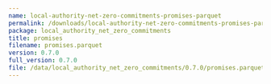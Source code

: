 ```yaml
---
name: local-authority-net-zero-commitments-promises-parquet
permalink: /downloads/local-authority-net-zero-commitments-promises-parquet/0_7_0
package: local_authority_net_zero_commitments
title: promises
filename: promises.parquet
version: 0.7.0
full_version: 0.7.0
file: /data/local_authority_net_zero_commitments/0.7.0/promises.parquet
---
```

